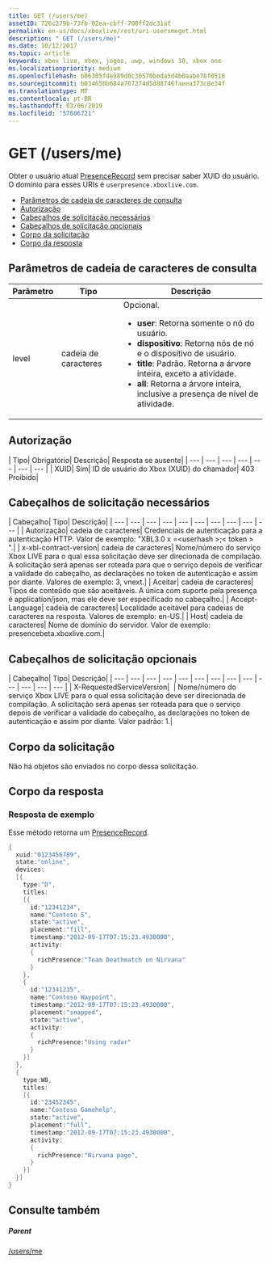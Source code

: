 ```yaml
---
title: GET (/users/me)
assetID: 726c279b-73fb-02ea-cbff-700ff2dc31af
permalink: en-us/docs/xboxlive/rest/uri-usersmeget.html
description: " GET (/users/me)"
ms.date: 10/12/2017
ms.topic: article
keywords: xbox live, xbox, jogos, uwp, windows 10, xbox one
ms.localizationpriority: medium
ms.openlocfilehash: b06305fde989d0c30570beda5d4b0aabe7bf0518
ms.sourcegitcommit: b034650b684a767274d5d88746faeea373c8e34f
ms.translationtype: MT
ms.contentlocale: pt-BR
ms.lasthandoff: 03/06/2019
ms.locfileid: "57606721"
---
```

# <a name="get-usersme"></a>GET (/users/me)
Obter o usuário atual [PresenceRecord](../../json/json-presencerecord.md) sem precisar saber XUID do usuário.
O domínio para esses URIs é `userpresence.xboxlive.com`.

  * [Parâmetros de cadeia de caracteres de consulta](#ID4EZ)
  * [Autorização](#ID4EIC)
  * [Cabeçalhos de solicitação necessários](#ID4ELD)
  * [Cabeçalhos de solicitação opcionais](#ID4EPF)
  * [Corpo da solicitação](#ID4EPG)
  * [Corpo da resposta](#ID4E1G)

<a id="ID4EZ"></a>


## <a name="query-string-parameters"></a>Parâmetros de cadeia de caracteres de consulta

| Parâmetro| Tipo| Descrição|
| --- | --- | --- |
| level| cadeia de caracteres| Opcional. <ul><li><b>user</b>: Retorna somente o nó do usuário.</li><li><b>dispositivo</b>: Retorna nós de nó e o dispositivo de usuário.</li><li><b>title</b>: Padrão. Retorna a árvore inteira, exceto a atividade.</li><li><b>all</b>: Retorna a árvore inteira, inclusive a presença de nível de atividade.</li></ul> | 

<a id="ID4EIC"></a>


## <a name="authorization"></a>Autorização

| Tipo| Obrigatório| Descrição| Resposta se ausente|
| --- | --- | --- | --- | --- | --- | --- |
| XUID| Sim| ID de usuário do Xbox (XUID) do chamador| 403 Proibido|

<a id="ID4ELD"></a>


## <a name="required-request-headers"></a>Cabeçalhos de solicitação necessários

| Cabeçalho| Tipo| Descrição|
| --- | --- | --- | --- | --- | --- | --- | --- | --- | --- |
| Autorização| cadeia de caracteres| Credenciais de autenticação para a autenticação HTTP. Valor de exemplo: "XBL3.0 x =&lt;userhash >;&lt; token > ".|
| x-xbl-contract-version| cadeia de caracteres| Nome/número do serviço Xbox LIVE para o qual essa solicitação deve ser direcionada de compilação. A solicitação será apenas ser roteada para que o serviço depois de verificar a validade do cabeçalho, as declarações no token de autenticação e assim por diante. Valores de exemplo: 3, vnext.|
| Aceitar| cadeia de caracteres| Tipos de conteúdo que são aceitáveis. A única com suporte pela presença é application/json, mas ele deve ser especificado no cabeçalho.|
| Accept-Language| cadeia de caracteres| Localidade aceitável para cadeias de caracteres na resposta. Valores de exemplo: en-US.|
| Host| cadeia de caracteres| Nome de domínio do servidor. Valor de exemplo: presencebeta.xboxlive.com.|

<a id="ID4EPF"></a>


## <a name="optional-request-headers"></a>Cabeçalhos de solicitação opcionais

| Cabeçalho| Tipo| Descrição|
| --- | --- | --- | --- | --- | --- | --- | --- | --- | --- | --- | --- | --- |
| X-RequestedServiceVersion|  | Nome/número do serviço Xbox LIVE para o qual essa solicitação deve ser direcionada de compilação. A solicitação será apenas ser roteada para que o serviço depois de verificar a validade do cabeçalho, as declarações no token de autenticação e assim por diante. Valor padrão: 1.|

<a id="ID4EPG"></a>


## <a name="request-body"></a>Corpo da solicitação

Não há objetos são enviados no corpo dessa solicitação.

<a id="ID4E1G"></a>


## <a name="response-body"></a>Corpo da resposta

<a id="ID4EAH"></a>


### <a name="sample-response"></a>Resposta de exemplo

Esse método retorna um [PresenceRecord](../../json/json-presencerecord.md).


```cpp
{
  xuid:"0123456789",
  state:"online",
  devices:
  [{
    type:"D",
    titles:
    [{
      id:"12341234",
      name:"Contoso 5",
      state:"active",
      placement:"fill",
      timestamp:"2012-09-17T07:15:23.4930000",
      activity:
      {
        richPresence:"Team Deathmatch on Nirvana"
      }
    },
    {
      id:"12341235",
      name:"Contoso Waypoint",
      timestamp:"2012-09-17T07:15:23.4930000",
      placement:"snapped",
      state:"active",
      activity:
      {
        richPresence:"Using radar"
      }
    }]
  },
  {
    type:W8,
    titles:
    [{
      id:"23452345",
      name:"Contoso Gamehelp",
      state:"active",
      placement:"full",
      timestamp:"2012-09-17T07:15:23.4930000",
      activity:
      {
        richPresence:"Nirvana page",
      }
    }]
  }]
}

```


<a id="ID4EQH"></a>


## <a name="see-also"></a>Consulte também

<a id="ID4ESH"></a>


##### <a name="parent"></a>Parent

[/users/me](uri-usersme.md)
